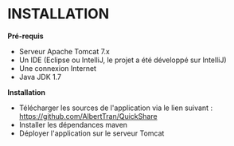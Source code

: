 INSTALLATION
==========

**Pré-requis**

- Serveur Apache Tomcat 7.x
- Un IDE (Eclipse ou IntelliJ, le projet a été développé sur IntelliJ)
- Une connexion Internet
- Java JDK 1.7

**Installation**

- Télécharger les sources de l'application via le lien suivant : https://github.com/AlbertTran/QuickShare
- Installer les dépendances maven
- Déployer l'application sur le serveur Tomcat
